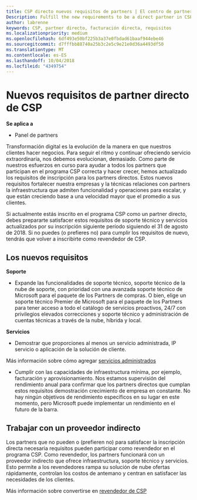 ```yaml
---
title: CSP directo nuevos requisitos de partners | El centro de partners
Description: Fulfill the new requirements to be a direct partner in CSP
author: labrenne
keywords: CSP, partner directo, facturación directa, requisitos
ms.localizationpriority: medium
ms.openlocfilehash: 6df493e50bf225b3a37e0fbdad61baaf944ebe46
ms.sourcegitcommit: d7fffbb88740a25b3c2e5c9e21e0d36a4493df50
ms.translationtype: MT
ms.contentlocale: es-ES
ms.lasthandoff: 10/04/2018
ms.locfileid: "4349754"
---
```

# <a name="csp-direct-partner-new-requirements"></a>Nuevos requisitos de partner directo de CSP

**Se aplica a**

- Panel de partners

Transformación digital es la evolución de la manera en que nuestros clientes hacer negocios. Para seguir el ritmo y continuar ofreciendo servicio extraordinaria, nos debemos evolucionan, demasiado. Como parte de nuestros esfuerzos en curso para ayudar a todos los partners que participan en el programa CSP correcta y hacer crecer, hemos actualizado los requisitos de inscripción para los partners directos. Estos nuevos requisitos fortalecer nuestra empresas y la técnicas relaciones con partners la infraestructura que admiten funcionalidad y operaciones para escalar, y que están creciendo base a una velocidad mayor que el promedio a sus clientes.

Si actualmente estás inscrito en el programa CSP como un partner directo, debes prepararte satisfacer estos requisitos de soporte técnico y servicios actualizados por su inscripción siguiente período siguiendo el 31 de agosto de 2018. Si no puedes (o prefieres no) para cumplir los requisitos de nuevo, tendrás que volver a inscribirte como revendedor de CSP.

## <a name="the-new-requirements"></a>Los nuevos requisitos

**Soporte**

- Expande las funcionalidades de soporte técnico, soporte técnico de la nube de soporte, con prioridad con una avanzada soporte técnico de Microsoft para el paquete de los Partners de compras. O bien, elige un soporte técnico Premier de Microsoft para el paquete de los Partners para tener acceso a todo el catálogo de servicios proactivos, 24/7 con privilegios elevados correcciones y soporte técnico y administración de cuentas técnicas a través de la nube, híbrida y local. 

**Servicios**

- Demostrar que proporciones al menos un servicio administrada, IP servicio o aplicación de la solución de cliente. 

Más información sobre cómo agregar [servicios administrados](https://partner.microsoft.com/business-opportunities/managed-services-provider) 

- Cumplir con las capacidades de infraestructura mínima, por ejemplo, facturación y aprovisionamiento.
Nos estamos supervisión del rendimiento anual para confirmar que los partners directos que cumplan estos requisitos demostración crecimiento de empresa en constante. No hay ningún objetivos de rendimiento específicos en su lugar en este momento, pero Microsoft puede implementar un rendimiento en el futuro de la barra. 

## <a name="working-with-an-indirect-provider"></a>Trabajar con un proveedor indirecto

Los partners que no pueden o (prefieren no) para satisfacer la inscripción directa necesaria requisitos pueden participar como revendedor en el programa CSP. Como revendedor, los partners funcionará con un proveedor indirecto que ofrece infraestructura, soporte técnico y servicios. Esto permite a los revendedores rampa su solución de nube ofertas rápidamente, controlan los costos de antemano y centran en satisfacer las necesidades de los clientes.  

Más información sobre convertirse en [revendedor de CSP](https://partner.microsoft.com/cloud-solution-provider)



